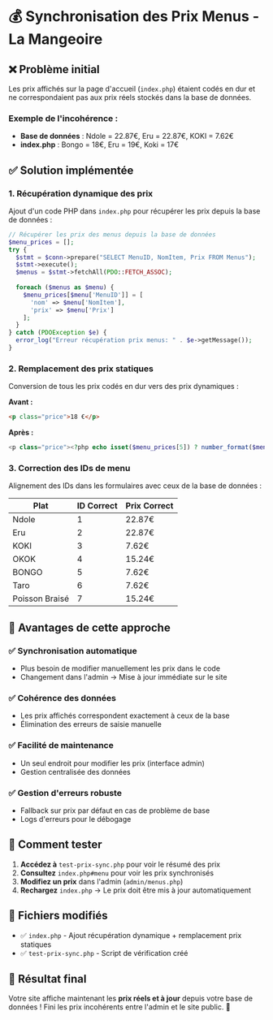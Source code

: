 # 💰 Synchronisation des Prix Menus - La Mangeoire

## ❌ Problème initial
Les prix affichés sur la page d'accueil (`index.php`) étaient codés en dur et ne correspondaient pas aux prix réels stockés dans la base de données.

### Exemple de l'incohérence :
- **Base de données** : Ndole = 22.87€, Eru = 22.87€, KOKI = 7.62€
- **index.php** : Bongo = 18€, Eru = 19€, Koki = 17€

## ✅ Solution implémentée

### 1. **Récupération dynamique des prix**
Ajout d'un code PHP dans `index.php` pour récupérer les prix depuis la base de données :

```php
// Récupérer les prix des menus depuis la base de données
$menu_prices = [];
try {
  $stmt = $conn->prepare("SELECT MenuID, NomItem, Prix FROM Menus");
  $stmt->execute();
  $menus = $stmt->fetchAll(PDO::FETCH_ASSOC);
  
  foreach ($menus as $menu) {
    $menu_prices[$menu['MenuID']] = [
      'nom' => $menu['NomItem'],
      'prix' => $menu['Prix']
    ];
  }
} catch (PDOException $e) {
  error_log("Erreur récupération prix menus: " . $e->getMessage());
}
```

### 2. **Remplacement des prix statiques**
Conversion de tous les prix codés en dur vers des prix dynamiques :

**Avant :**
```html
<p class="price">18 €</p>
```

**Après :**
```php
<p class="price"><?php echo isset($menu_prices[5]) ? number_format($menu_prices[5]['prix'], 2) : '7.62'; ?> €</p>
```

### 3. **Correction des IDs de menu**
Alignement des IDs dans les formulaires avec ceux de la base de données :

| Plat | ID Correct | Prix Correct |
|------|------------|--------------|
| Ndole | 1 | 22.87€ |
| Eru | 2 | 22.87€ |
| KOKI | 3 | 7.62€ |
| OKOK | 4 | 15.24€ |
| BONGO | 5 | 7.62€ |
| Taro | 6 | 7.62€ |
| Poisson Braisé | 7 | 15.24€ |

## 🎯 Avantages de cette approche

### ✅ **Synchronisation automatique**
- Plus besoin de modifier manuellement les prix dans le code
- Changement dans l'admin → Mise à jour immédiate sur le site

### ✅ **Cohérence des données**
- Les prix affichés correspondent exactement à ceux de la base
- Élimination des erreurs de saisie manuelle

### ✅ **Facilité de maintenance**
- Un seul endroit pour modifier les prix (interface admin)
- Gestion centralisée des données

### ✅ **Gestion d'erreurs robuste**
- Fallback sur prix par défaut en cas de problème de base
- Logs d'erreurs pour le débogage

## 🧪 Comment tester

1. **Accédez à** `test-prix-sync.php` pour voir le résumé des prix
2. **Consultez** `index.php#menu` pour voir les prix synchronisés
3. **Modifiez un prix** dans l'admin (`admin/menus.php`)
4. **Rechargez** `index.php` → Le prix doit être mis à jour automatiquement

## 📁 Fichiers modifiés

- ✅ `index.php` - Ajout récupération dynamique + remplacement prix statiques
- ✅ `test-prix-sync.php` - Script de vérification créé

## 🚀 Résultat final

Votre site affiche maintenant les **prix réels et à jour** depuis votre base de données ! 
Fini les prix incohérents entre l'admin et le site public. 💪
